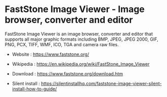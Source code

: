 # FastStone Image Viewer - Image browser, converter and editor

FastStone Image Viewer is an image browser, converter and editor that
supports all major graphic formats including BMP, JPEG, JPEG 2000, GIF,
PNG, PCX, TIFF, WMF, ICO, TGA and camera raw files.

* Website : https://www.faststone.org/
* Wikipedia : https://en.wikipedia.org/wiki/FastStone_Image_Viewer

* Download : https://www.faststone.org/download.htm
* Silent install : https://silentinstallhq.com/faststone-image-viewer-silent-install-how-to-guide/
